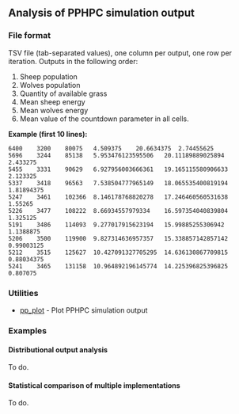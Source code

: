 ## Analysis of PPHPC simulation output

### File format

TSV file (tab-separated values), one column per output, one row per
iteration. Outputs in the following order: 

1. Sheep population
2. Wolves population
3. Quantity of available grass
4. Mean sheep energy
5. Mean wolves energy
6. Mean value of the countdown parameter in all cells.

**Example (first 10 lines):**

```
6400	3200	80075	4.509375	20.6634375	2.74455625
5696	3244	85138	5.953476123595506	20.11189889025894	2.433275
5455	3331	90629	6.927956003666361	19.165115580906633	2.123325
5337	3418	96563	7.538504777965149	18.065535400819194	1.81894375
5247	3461	102366	8.146178768820278	17.246460560531638	1.55265
5226	3477	108222	8.66934557979334	16.597354040839804	1.325125
5191	3486	114093	9.277017915623194	15.99885255306942	1.1388875
5206	3500	119900	9.827314636957357	15.338857142857142	0.99003125
5212	3515	125627	10.427091327705295	14.636130867709815	0.88034375
5241	3465	131158	10.964892196145774	14.225396825396825	0.807075
```

### Utilities

* [pp_plot](pp_plot.m) - Plot PPHPC simulation output

### Examples

#### Distributional output analysis

To do.

#### Statistical comparison of multiple implementations

To do.


